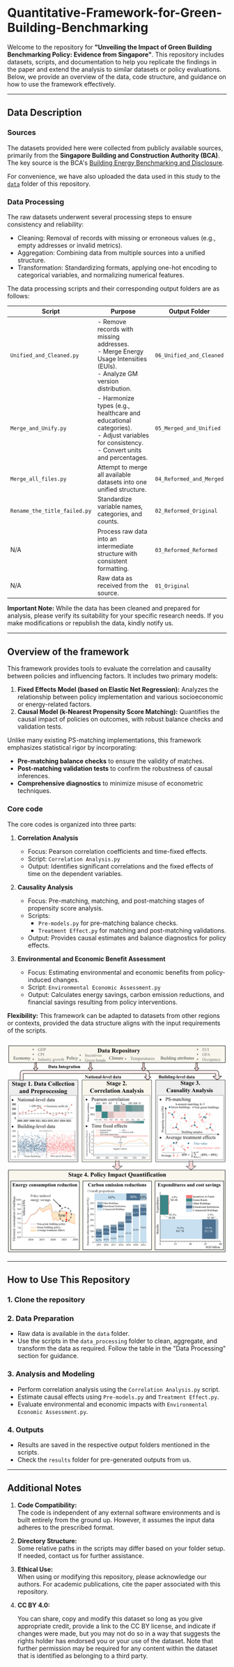 # Quantitative-Framework-for-Green-Building-Benchmarking

Welcome to the repository for **"Unveiling the Impact of Green Building Benchmarking Policy: Evidence from Singapore"**. This repository includes datasets, scripts, and documentation to help you replicate the findings in the paper and extend the analysis to similar datasets or policy evaluations. Below, we provide an overview of the data, code structure, and guidance on how to use the framework effectively.

---

## Data Description

### Sources

The datasets provided here were collected from publicly available sources, primarily from the **Singapore Building and Construction Authority (BCA)**. The key source is the BCA's [Building Energy Benchmarking and Disclosure](https://www1.bca.gov.sg/buildsg/sustainability/regulatory-requirements-for-existing-buildings/bca-building-energy-benchmarking-and-disclosure).

For convenience, we have also uploaded the data used in this study to the [`data`](https://github.com/132goodhao/Quantitative-Framework-for-Green-Building-Benchmarking/tree/main/data) folder of this repository.

### Data Processing

The raw datasets underwent several processing steps to ensure consistency and reliability:

- Cleaning: Removal of records with missing or erroneous values (e.g., empty addresses or invalid metrics).
- Aggregation: Combining data from multiple sources into a unified structure.
- Transformation: Standardizing formats, applying one-hot encoding to categorical variables, and normalizing numerical features.

The data processing scripts and their corresponding output folders are as follows:

| **Script**                   | **Purpose**                                                                                                                                 | **Output Folder**        |
| ---------------------------- | ------------------------------------------------------------------------------------------------------------------------------------------- | ------------------------ |
| `Unified_and_Cleaned.py`     | - Remove records with missing addresses.<br>- Merge Energy Usage Intensities (EUIs).<br>- Analyze GM version distribution.                  | `06_Unified_and_Cleaned` |
| `Merge_and_Unify.py`         | - Harmonize types (e.g., healthcare and educational categories).<br>- Adjust variables for consistency.<br>- Convert units and percentages. | `05_Merged_and_Unified`  |
| `Merge_all_files.py`         | Attempt to merge all available datasets into one unified structure.                                                                         | `04_Reformed_and_Merged` |
| `Rename_the_title_failed.py` | Standardize variable names, categories, and counts.                                                                                         | `02_Reformed_Original`   |
| N/A                          | Process raw data into an intermediate structure with consistent formatting.                                                                 | `03_Reformed_Reformed`   |
| N/A                          | Raw data as received from the source.                                                                                                       | `01_Original`            |

**Important Note:** While the data has been cleaned and prepared for analysis, please verify its suitability for your specific research needs. If you make modifications or republish the data, kindly notify us.

---

## Overview of the framework

This framework provides tools to evaluate the correlation and causality between policies and influencing factors. It includes two primary models:

1. **Fixed Effects Model (based on Elastic Net Regression):** Analyzes the relationship between policy implementation and various socioeconomic or energy-related factors.
2. **Causal Model (k-Nearest Propensity Score Matching):** Quantifies the causal impact of policies on outcomes, with robust balance checks and validation tests.

Unlike many existing PS-matching implementations, this framework emphasizes statistical rigor by incorporating:

- **Pre-matching balance checks** to ensure the validity of matches.
- **Post-matching validation tests** to confirm the robustness of causal inferences.
- **Comprehensive diagnostics** to minimize misuse of econometric techniques.

### Core code

The core codes is organized into three parts:

1. **Correlation Analysis**
   
   - Focus: Pearson correlation coefficients and time-fixed effects.
   - Script: `Correlation Analysis.py`
   - Output: Identifies significant correlations and the fixed effects of time on the dependent variables.

2. **Causality Analysis**
   
   - Focus: Pre-matching, matching, and post-matching stages of propensity score analysis.
   - Scripts:
     - `Pre-models.py` for pre-matching balance checks.
     - `Treatment Effect.py` for matching and post-matching validations.
   - Output: Provides causal estimates and balance diagnostics for policy effects.

3. **Environmental and Economic Benefit Assessment**
   
   - Focus: Estimating environmental and economic benefits from policy-induced changes.
   - Script: `Environmental Economic Assessment.py`
   - Output: Calculates energy savings, carbon emission reductions, and financial savings resulting from policy interventions.

**Flexibility:** This framework can be adapted to datasets from other regions or contexts, provided the data structure aligns with the input requirements of the scripts.

![framework](https://github.com/132goodhao/Quantitative-Framework-for-Green-Building-Benchmarking/blob/main/Overview%20of%20the%20methodology.png)

---

## How to Use This Repository

### 1. Clone the repository

### 2. Data Preparation

- Raw data is available in the `data` folder.
- Use the scripts in the `data_processing` folder to clean, aggregate, and transform the data as required. Follow the table in the "Data Processing" section for guidance.

### 3. Analysis and Modeling

- Perform correlation analysis using the `Correlation Analysis.py` script.
- Estimate causal effects using `Pre-models.py` and `Treatment Effect.py`.
- Evaluate environmental and economic impacts with `Environmental Economic Assessment.py`.

### 4. Outputs

- Results are saved in the respective output folders mentioned in the scripts.
- Check the `results` folder for pre-generated outputs from us.

---

## Additional Notes

1. **Code Compatibility:**  
   The code is independent of any external software environments and is built entirely from the ground up. However, it assumes the input data adheres to the prescribed format.

2. **Directory Structure:**  
   Some relative paths in the scripts may differ based on your folder setup. If needed, contact us for further assistance.

3. **Ethical Use:**  
   When using or modifying this repository, please acknowledge our authors. For academic publications, cite the paper associated with this repository.

4. **CC BY 4.0:**
   
   You can share, copy and modify this dataset so long as you give appropriate credit, provide a link to the CC BY license, and indicate if changes were made, but you may not do so in a way that suggests the rights holder has endorsed you or your use of the dataset. Note that further permission may be required for any content within the dataset that is identified as belonging to a third party.
